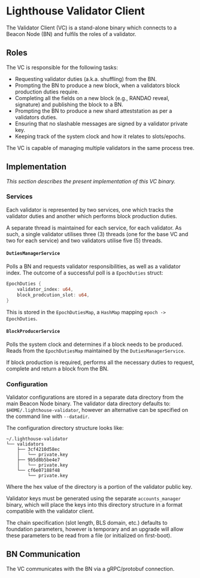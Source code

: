 # Lighthouse Validator Client

The Validator Client (VC) is a stand-alone binary which connects to a Beacon
Node (BN) and fulfils the roles of a validator.

## Roles

The VC is responsible for the following tasks:

- Requesting validator duties (a.k.a. shuffling) from the BN.
- Prompting the BN to produce a new block, when a validators block production
	duties require.
- Completing all the fields on a new block (e.g., RANDAO reveal, signature) and
	publishing the block to a BN.
- Prompting the BN to produce a new shard atteststation as per a validators
	duties.
- Ensuring that no slashable messages are signed by a validator private key.
- Keeping track of the system clock and how it relates to slots/epochs.

The VC is capable of managing multiple validators in the same process tree.

## Implementation

_This section describes the present implementation of this VC binary._

### Services

Each validator is represented by two services, one which tracks the validator
duties and another which performs block production duties.

A separate thread is maintained for each service, for each validator. As such,
a single validator utilises three (3) threads (one for the base VC and two for
each service) and two validators utilise five (5) threads.

#### `DutiesManagerService`

Polls a BN and requests validator responsibilities, as well as a validator
index. The outcome of a successful poll is a `EpochDuties` struct:

```rust
EpochDuties {
	validator_index: u64,
	block_prodcution_slot: u64,
}
```

This is stored in the `EpochDutiesMap`, a `HashMap` mapping `epoch ->
EpochDuties`.

#### `BlockProducerService`

Polls the system clock and determines if a block needs to be produced. Reads
from the `EpochDutiesMap` maintained by the `DutiesManagerService`.

If block production is required, performs all the necessary duties to request,
complete and return a block from the BN.

### Configuration

Validator configurations are stored in a separate data directory from the main Beacon Node
binary. The validator data directory defaults to:
`$HOME/.lighthouse-validator`, however an alternative can be specified on the command line
with `--datadir`.

The configuration directory structure looks like:
```
~/.lighthouse-validator
└── validators
    ├── 3cf4210d58ec
    │   └── private.key
    ├── 9b5d8b5be4e7
    │   └── private.key
    └── cf6e07188f48
        └── private.key
```

Where the hex value of the directory is a portion of the validator public key.

Validator keys must be generated using the separate `accounts_manager` binary, which will
place the keys into this directory structure in a format compatible with the validator client.

The chain specification (slot length, BLS domain, etc.) defaults to foundation
parameters, however is temporary and an upgrade will allow these parameters to be
read from a file (or initialized on first-boot).

## BN Communication

The VC communicates with the BN via a gRPC/protobuf connection.
